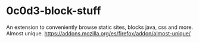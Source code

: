 # 0c0d3-block-stuff
An extension to conveniently browse static sites, blocks java, css and more. Almost unique.
https://addons.mozilla.org/es/firefox/addon/almost-unique/
